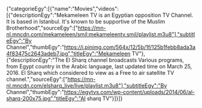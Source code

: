 {"categorieEgy":[{"name":"Movies","videos":[{"descriptionEgy":"Mekameleen TV is an Egyptian opposition TV Channel. It is based in Istanbul. It's known to be supportive of the Muslim Brotherhood","sourceEgy":["https://mn-nl.mncdn.com/mekameleen/smil:mekameleentv.smil/playlist.m3u8"],"subtitleEgy":"By Channel","thumbEgy":"https://i.pinimg.com/564x/12/5b/1f/125b1febb8ada3a4f83475c2643adeb7.jpg","titleEgy":"Mekameleen TV"},{"descriptionEgy":"The El Sharq channel broadcasts Various programs, from Egypt country in the Arabic language, last updated time on March 25, 2016. El Sharq which considered to view as a Free to air satellite TV channel.","sourceEgy":["https://mn-nl.mncdn.com/elsharq_live/live/playlist.m3u8"],"subtitleEgy":"By Channel","thumbEgy":"https://egytvs.com/wp-content/uploads/2014/06/al-sharq-200x75.jpg","titleEgy":"Al sharq TV"}]}]}
